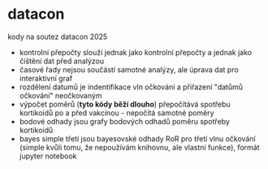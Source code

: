 # datacon
kody na soutez datacon 2025

- kontrolní přepočty slouží jednak jako kontrolní přepočty a jednak jako čištění dat před analýzou
- časové řady nejsou součástí samotné analýzy, ale úprava dat pro interaktivní graf
- rozdělení datumů je indentifikace vln očkování a přiřazení "datůmů očkování" neočkovaným
- výpočet poměrů (**tyto kódy běží dlouho**) přepočítává spotřebu kortikoidů po a před vakcínou - nepočítá samotné poměry
- bodové odhady jsou grafy bodových odhadů poměru spotřeby kortikoidů
- bayes simple třetí jsou bayesovské odhady RoR pro třetí vlnu očkování (simple kvůli tomu, že nepoužívám knihovnu, ale vlastní funkce), formát jupyter notebook

